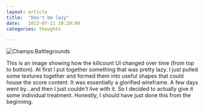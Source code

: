 ```yaml
---
layout: article
title:  "Don't be lazy"
date:   2013-07-11 10:20:09
categories: thoughts

---
```


![Champs:Battlegrounds]({{edchao.github.io}}/assets/img_champs_killcount.jpg)

This is an image showing how the killcount UI changed over time (from top to bottom).  At first I put together something that was pretty lazy. I just pulled some textures together and formed them into useful shapes that could house the score content.  It was essentially a glorified wireframe.  A few days went by...and then I just couldn't live with it.  So I decided to actually give it some individual treatment. Honestly, I should have just done this from the beginning.